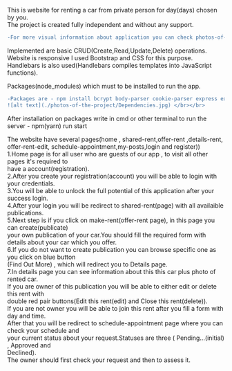 This is website for renting a car from private person for day(days) chosen by you.</br>
The project is created fully independent and without any support.</br>
```diff
-For more visual information about application you can check photos-of-the-project folder</br>
```
Implemented are basic CRUD(Create,Read,Update,Delete) operations.</br>
Website is responsive I used Bootstrap and CSS for this purpose.</br>
Handlebars is also used(Handlebars compiles templates into JavaScript functions).</br>

Packages(node_modules) which must to be installed to run the app.</br>
```diff
-Packages are - npm install bcrypt body-parser cookie-parser express express-handlebars -express-validator jsonwebtoken mongoose mongodb nodemon</br>
![alt text](./photos-of-the-project/Dependencies.jpg) </br></br>
```
After installation on packages write in cmd or other terminal to run the server - npm(yarn) run start </br>

The website have several pages(home , shared-rent,offer-rent ,details-rent,</br>offer-rent-edit, schedule-appointment,my-posts,login and register))</br>
1.Home page is for all user who are guests of our app , to visit all other pages it's required to </br>have a account(registration).</br>
2.After you create your registration(account) you will be able to login with your credentials.</br>
3.You will be able to unlock the full potential of this application after your success login.</br>
4.After your login you will be redirect to shared-rent(page) with all availaible publications.</br>
5.Next step is if you click on make-rent(offer-rent page), in this page you can create(publicate) </br>your own publication of your car.You should fill the required form with details about your car
which you offer.</br>
6.If you do not want to create publication you can browse specific one as you click on blue button</br>(Find Out More) , which will redirect you to Details page.</br>
7.In details page you can see information about this this car plus photo of rented car.</br>
If you are owner of this publication you will be able to either edit or delete this rent with </br>double red pair buttons(Edit this rent(edit) and Close this rent(delete)).</br>
If you are not owner you will be able to join this rent after you fill a form with day and time.</br>
After that you will be redirect to schedule-appointment page where you can check your schedule and</br> your current status about your request.Statuses are three ( Pending...(initial) , Approved and </br>Declined).</br>The owner should first check your request and then to assess it.


